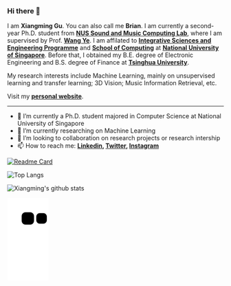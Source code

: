 ### Hi there 👋

I am **Xiangming Gu**. You can also call me **Brian**. I am currently a second-year Ph.D. student from **[NUS Sound and Music Computing Lab](https://smcnus.github.io)**, where I am supervised by Prof. **[Wang Ye](https://www.comp.nus.edu.sg/cs/people/wangye/)**. I am affilated to **[Integrative Sciences and Engineering Programme](https://isep.nus.edu.sg)** and **[School of Computing](https://www.comp.nus.edu.sg)** at **[National University of Singapore](https://www.nus.edu.sg)**. Before that, I obtained my B.E. degree of Electronic Engineering and B.S. degree of Finance at **[Tsinghua University](https://www.tsinghua.edu.cn/en/)**.

My research interests include Machine Learning, mainly on unsupervised learning and transfer learning; 3D Vision; Music Information Retrieval, etc.

Visit my **[personal website](https://guxm2021.github.io)**.
<!-- **guxm2021/guxm2021** is a ✨ _special_ ✨ repository because its `README.md` (this file) appears on your GitHub profile. -->

---

- 🔭 I’m currently a Ph.D. student majored in Computer Science at National University of Singapore
- 🌱 I’m currently researching on Machine Learning
- 👯 I’m looking to collaboration on research projects or research intership
- 📫 How to reach me: **[Linkedin](https://www.linkedin.com/in/xiangming-gu/), [Twitter](https://twitter.com/gu_xiangming), [Instagram](https://instagram.com/xiangminggu)**
<!-- - 😄 Pronouns: ...
- ⚡ Fun fact: ... -->

[![Readme Card](https://github-readme-stats.vercel.app/api/pin/?username=guxm2021&repo=github-readme-stats)](https://github.com/guxm2021/MM_ALT&theme=gruvbox)

![Top Langs](https://github-readme-stats.vercel.app/api/top-langs/?username=guxm2021&layout=compact&theme=gruvbox&hide_border=true)

![Xiangming's github stats](https://github-readme-stats.vercel.app/api?username=guxm2021&show_icons=true&hide_border=true&theme=gruvbox)

![Snake animation](https://github.com/guxm2021/guxm2021/blob/output/github-contribution-grid-snake.svg)